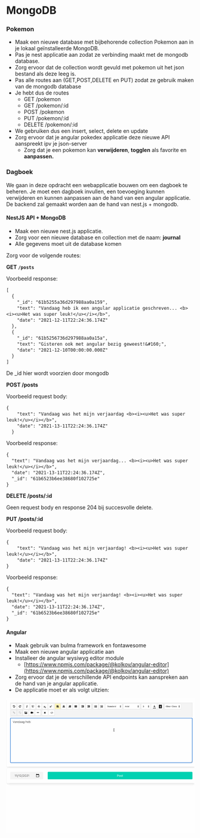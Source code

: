 # MongoDB

### Pokemon

* Maak een nieuwe database met bijbehorende collection Pokemon aan in je lokaal geïnstalleerde MongoDB.
* Pas je nest applicatie aan zodat ze verbinding maakt met de mongodb database.&#x20;
* Zorg ervoor dat de collection wordt gevuld met pokemon uit het json bestand als deze leeg is.
* Pas alle routes aan (GET,POST,DELETE en PUT) zodat ze gebruik maken van de mongodb database
* Je hebt dus de routes
  * GET /pokemon&#x20;
  * GET /pokemon/:id
  * POST /pokemon
  * PUT /pokemon/:id
  * DELETE /pokemon/:id
* We gebruiken dus een insert, select, delete en update
* Zorg ervoor dat je angular pokedex applicatie deze nieuwe API aanspreekt ipv je json-server
  * Zorg dat je een pokemon kan **verwijderen**, **togglen** als favorite en **aanpassen.**

### Dagboek

We gaan in deze opdracht een webapplicatie bouwen om een dagboek te beheren. Je moet een dagboek invullen, een toevoeging kunnen verwijderen en kunnen aanpassen aan de hand van een angular applicatie. De backend zal gemaakt worden aan de hand van nest.js + mongodb.&#x20;

#### NestJS API + MongoDB

* Maak een nieuwe nest.js applicatie.&#x20;
* Zorg voor een nieuwe database en collection met de naam: **journal**
* Alle gegevens moet uit de database komen

Zorg voor de volgende routes:

**GET `/posts`**&#x20;

Voorbeeld response:

```
[
  {
    "_id": "61b5255a36d297988aa0a159",
    "text": "Vandaag heb ik een angular applicatie geschreven... <b><i><u>Het was super leuk!</u></i></b>",
    "date": "2021-12-11T22:24:36.174Z"
  },
  {
    "_id": "61b5256736d297988aa0a15a",
    "text": "Gisteren ook met angular bezig geweest!&#160;",
    "date": "2021-12-10T00:00:00.000Z"
  }
]
```

De \_id hier wordt voorzien door mongodb

**POST /posts**

Voorbeeld request body:

```
{
    "text": "Vandaag was het mijn verjaardag <b><i><u>Het was super leuk!</u></i></b>",
    "date": "2021-13-11T22:24:36.174Z"
  }
```

Voorbeeld response:

```
{
  "text": "Vandaag was het mijn verjaardag... <b><i><u>Het was super leuk!</u></i></b>",
  "date": "2021-13-11T22:24:36.174Z",
  "_id": "61b6523b6ee38680f102725e"
}
```

**DELETE /posts/:id**

Geen request body en response 204 bij succesvolle delete.

**PUT  /posts/:id**

Voorbeeld request body:

```
{
    "text": "Vandaag was het mijn verjaardag! <b><i><u>Het was super leuk!</u></i></b>",
    "date": "2021-13-11T22:24:36.174Z"
}
```

Voorbeeld response:

```
{
  "text": "Vandaag was het mijn verjaardag! <b><i><u>Het was super leuk!</u></i></b>",
  "date": "2021-13-11T22:24:36.174Z",
  "_id": "61b6523b6ee38680f102725e"
}
```

#### Angular

* Maak gebruik van bulma framework en fontawesome&#x20;
* Maak een nieuwe angular applicatie aan
* Installeer de angular wysiwyg editor module
  * [https://www.npmjs.com/package/@kolkov/angular-editor](https://www.npmjs.com/package/@kolkov/angular-editor)
* Zorg ervoor dat je de verschillende API endpoints kan aanspreken aan de hand van je angular applicatie.
* De applicatie moet er als volgt uitzien:

![](../.gitbook/assets/journal.gif)

